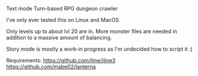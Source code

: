 Text mode Turn-based RPG dungeon crawler

I've only ever tested this on Linux and MacOS

Only levels up to about lvl 20 are in.
More monster files are needed in addition to a massive amount of balancing.

Story mode is mostly a work-in progress as I'm undecided how to script it :)

Requirements:
https://github.com/jline/jline3
https://github.com/mabe02/lanterna
